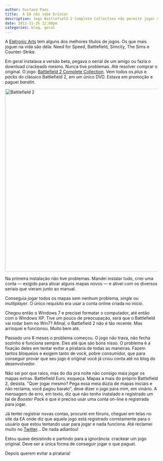 ```yaml
---
author: Gustavo Paes
title:  A EA não sabe brincar
description: Jogo Battlefield 2 Complete Collection não permite jogar mapas extras, mesmo usando conta registrada e jogo original. EA parece ter esquecido o jogo por causa do Battlefield 3. Puta falta de sacanagem!
date: 2011-11-26 12:00pm
categories: blog, geral
---
```


A <a href="http://www.ea.com/" target="_blank">Eletronic Arts</a> tem alguns dos melhores títulos de jogos. Os que mais joguei na vida são dela: Need for Speed, Battlefield, Simcity, The Sims e Counter-Strike.

Em geral instalava a versão beta, pegava o serial de um amigo ou fazia o download crackeado mesmo. Nunca tive problemas. Até resolver comprar o original. O jogo: <a href="http://www.ea.com/games/battlefield-2-complete-collection" target="_blank">Battlefield 2 Complete Collection</a>. Vem todos os _plus_ e _packs_ do clássico Battlefield 2, em um único DVD. Estava em promoção e paguei _baratin_.

<a href="http://gustavopaes.net/images/posts/2011/03/Battlefield_800.jpg"><img src="http://gustavopaes.net/images/posts/2011/03/Battlefield_800.jpg" alt="Battlefield 2" title="Battlefield 2" width="800" height="600" class="aligncenter size-full wp-image-678" /></a>

Na primeira instalação não tive problemas. Mandei instalar tudo, criei uma conta &#8212; exigido para ativar alguns mapas novos &#8212; e ativei com os diversos seriais que vieram junto ao manual.

Conseguia jogar todos os mapas sem nenhum problema, _single_ ou _multiplayer_. O único requisito era usar a conta online criada no início.

Chegou então o Windows 7 e precisei formatar o computador, até então com o Windows XP. Tive um pouco de preocupação, será que o Battlefield vai rodar bem no Win7? Afinal, o Battlefield 2 não é tão recente. Mas arrisquei e funcionou. Muito bem até.

Passado uns 6 meses o problema começou. O jogo não trava, não fecha sozinho e funciona sempre. Eles até que são bons nisso. O problema é a fixação deles em tentar evitar a pirataria de todas as maneiras. Fazem tantos bloqueios e exigem tanto de você, pobre consumidor, que para conseguir provar que seu jogo é original você já criou conta até no blog do desenvolvedor.

Não sei por que raios, mas do dia pra noite não consigo mais jogar os mapas extras. Battlefield Euro, esqueça. Mapas a mais do próprio Battlefield 2, desista. "Quer jogar mesmo? Pega essa meia dúzia de mapas iniciais e não reclama, você pagou barato", deve dizer o jogo para mim, em vinário. A mensagem de erro, em texto, diz que não tenho instalado e registrado um tal de _Booster Pack_ e que é preciso usar uma conta on-line e registrada para jogar.

Já tentei registrar novas contas, procurei em fóruns, cheguei em telas no site da EA onde diz que aquele jogo está registrado corretamente para o usuário que estou tentando usar para jogar e nada funciona. Até reclamei muito no <a href="http://www.twitter.com" target="_blank">Twitter</a>&#8230; De nada adiantou!

Estou quase desistindo e partindo para a ignorância: crackear um jogo original. Deve ser a única forma de conseguir jogar o que paguei.

Depois querem evitar a pirataria!
